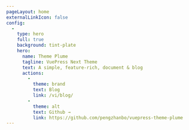 ```yaml
---
pageLayout: home
externalLinkIcon: false
config:
  -
    type: hero
    full: true
    background: tint-plate
    hero:
      name: Theme Plume
      tagline: VuePress Next Theme
      text: A simple, feature-rich, document & blog
      actions:
        -
          theme: brand
          text: Blog
          link: /vi/blog/
        -
          theme: alt
          text: Github →
          link: https://github.com/pengzhanbo/vuepress-theme-plume
---
```

